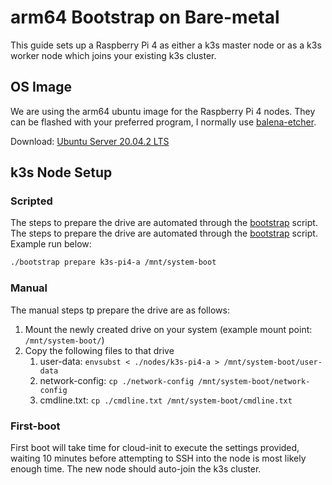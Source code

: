 # arm64 Bootstrap on Bare-metal

This guide sets up a Raspberry Pi 4 as either a k3s master node or as a k3s worker node which joins your existing k3s cluster. 

## OS Image

We are using the arm64 ubuntu image for the Raspberry Pi 4 nodes. They can be flashed with your preferred program, I normally use [balena-etcher](https://www.balena.io/etcher/?ref=etcher_menu).

Download: [Ubuntu Server 20.04.2 LTS](https://ubuntu.com/download/raspberry-pi/thank-you?version=20.04.2&architecture=server-arm64+raspi)

## k3s Node Setup

### Scripted

The steps to prepare the drive are automated through the [bootstrap](bootstrap) script. The steps to prepare the drive are automated through the [bootstrap](bootstrap) script. Example run below: 

```bash
./bootstrap prepare k3s-pi4-a /mnt/system-boot
```

### Manual

The manual steps tp prepare the drive are as follows: 

1. Mount the newly created drive on your system (example mount point: `/mnt/system-boot/`)
2. Copy the following files to that drive
   1. user-data: `envsubst < ./nodes/k3s-pi4-a > /mnt/system-boot/user-data`
   2. network-config: `cp ./network-config /mnt/system-boot/network-config`
   3. cmdline.txt: `cp ./cmdline.txt /mnt/system-boot/cmdline.txt`


### First-boot

First boot will take time for cloud-init to execute the settings provided, waiting 10 minutes before attempting to SSH into the node is most likely enough time. The new node should auto-join the k3s cluster. 
